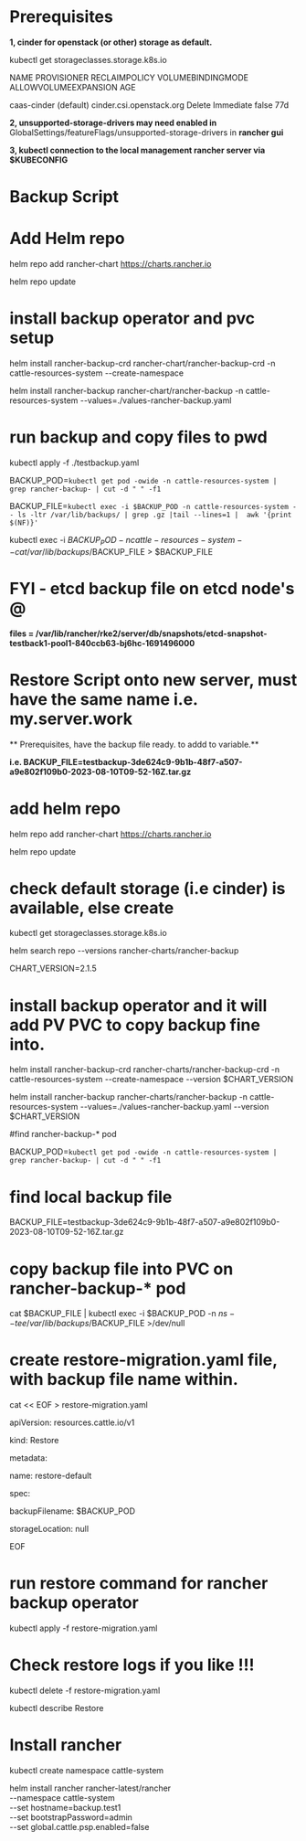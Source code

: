 
 
# Prerequisites
**1, cinder for openstack (or other) storage as default.**

kubectl get storageclasses.storage.k8s.io

NAME                    PROVISIONER                RECLAIMPOLICY   VOLUMEBINDINGMODE   ALLOWVOLUMEEXPANSION   AGE

caas-cinder (default)   cinder.csi.openstack.org   Delete          Immediate           false                  77d

**2, unsupported-storage-drivers may need enabled in**  GlobalSettings/featureFlags/unsupported-storage-drivers in **rancher gui**

**3, kubectl connection to the local management rancher server via $KUBECONFIG**
 
# Backup Script

# Add Helm repo

helm repo add rancher-chart https://charts.rancher.io

helm repo update

# install backup operator and pvc setup

helm install rancher-backup-crd rancher-chart/rancher-backup-crd -n cattle-resources-system --create-namespace

helm install rancher-backup rancher-chart/rancher-backup -n cattle-resources-system  --values=./values-rancher-backup.yaml

# run backup and copy files to pwd 

kubectl apply -f ./testbackup.yaml

BACKUP_POD=`kubectl get pod -owide -n cattle-resources-system | grep rancher-backup- | cut -d " " -f1`

BACKUP_FILE=`kubectl exec -i $BACKUP_POD -n cattle-resources-system -- ls -ltr /var/lib/backups/ | grep .gz |tail --lines=1 |  awk '{print $(NF)}'`

kubectl exec -i $BACKUP_POD -n cattle-resources-system -- cat /var/lib/backups/$BACKUP_FILE >  $BACKUP_FILE

# FYI - etcd backup file  on etcd node's @

**files  = /var/lib/rancher/rke2/server/db/snapshots/etcd-snapshot-testback1-pool1-840ccb63-bj6hc-1691496000**
 
# Restore Script onto new server, must have the same name  i.e.  my.server.work

** Prerequisites, have the backup file ready. to addd to variable.**

**i.e. BACKUP_FILE=testbackup-3de624c9-9b1b-48f7-a507-a9e802f109b0-2023-08-10T09-52-16Z.tar.gz**

# add helm repo

helm repo add rancher-chart https://charts.rancher.io

helm repo update

# check default storage (i.e cinder) is available, else create

kubectl get storageclasses.storage.k8s.io 

helm search repo --versions rancher-charts/rancher-backup

CHART_VERSION=2.1.5

# install backup operator and it will add PV PVC to copy backup fine into.

helm install rancher-backup-crd rancher-charts/rancher-backup-crd -n cattle-resources-system --create-namespace --version $CHART_VERSION

helm install rancher-backup rancher-charts/rancher-backup -n cattle-resources-system --values=./values-rancher-backup.yaml  --version $CHART_VERSION

#find rancher-backup-*  pod 

BACKUP_POD=`kubectl get pod -owide -n cattle-resources-system | grep rancher-backup- | cut -d " " -f1`

# find local backup file

BACKUP_FILE=testbackup-3de624c9-9b1b-48f7-a507-a9e802f109b0-2023-08-10T09-52-16Z.tar.gz

# copy backup file into PVC on rancher-backup-*  pod 

cat $BACKUP_FILE | kubectl exec -i $BACKUP_POD -n $ns -- tee /var/lib/backups/$BACKUP_FILE >/dev/null

# create restore-migration.yaml file, with backup file name within.

cat << EOF > restore-migration.yaml

apiVersion: resources.cattle.io/v1

kind: Restore

metadata:

  name: restore-default
  
spec:

  backupFilename: $BACKUP_POD 
  
  storageLocation: null
  
EOF

# run restore command for rancher backup operator

kubectl apply -f restore-migration.yaml

# Check restore logs if you like !!!

kubectl delete -f restore-migration.yaml

kubectl describe Restore

# Install rancher

kubectl create namespace cattle-system

helm install rancher rancher-latest/rancher \
  --namespace cattle-system \
  --set hostname=backup.test1 \
  --set bootstrapPassword=admin \
  --set global.cattle.psp.enabled=false
